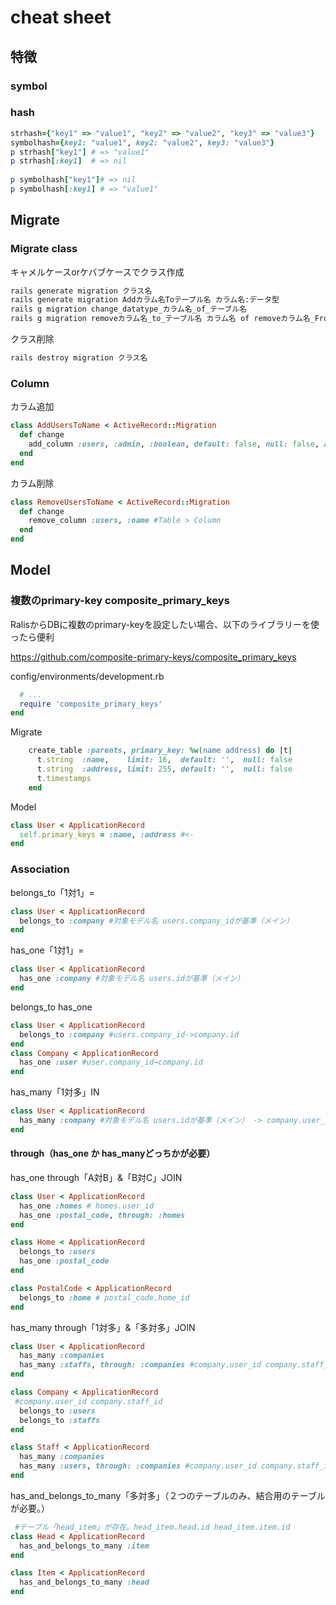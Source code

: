 # cheat sheet

## 特徴

### symbol

### hash

```ruby
strhash={"key1" => "value1", "key2" => "value2", "key3" => "value3"}
symbolhash={key1: "value1", key2: "value2", key3: "value3"}
p strhash["key1"] # => "value1"
p strhash[:key1]  # => nil
  
p symbolhash["key1"]# => nil
p symbolhash[:key1] # => "value1"
```

## Migrate

### Migrate class

キャメルケースorケバブケースでクラス作成

```bash
rails generate migration クラス名
rails generate migration Addカラム名Toテーブル名 カラム名:データ型
rails g migration change_datatype_カラム名_of_テーブル名
rails g migration removeカラム名_to_テーブル名 カラム名 of removeカラム名_From_テーブル名
```

クラス削除

```bash
rails destroy migration クラス名
```

### Column

カラム追加

```ruby
class AddUsersToName < ActiveRecord::Migration
  def change
    add_column :users, :admin, :boolean, default: false, null: false, after: :password
  end
end
```

カラム削除

```ruby
class RemoveUsersToName < ActiveRecord::Migration
  def change
    remove_column :users, :name #Table > Column
  end
end
```

## Model

### 複数のprimary-key composite_primary_keys

RalisからDBに複数のprimary-keyを設定したい場合、以下のライブラリーを使ったら便利

<https://github.com/composite-primary-keys/composite_primary_keys>

config/environments/development.rb

```ruby
  # ...
  require 'composite_primary_keys'
end
```

Migrate

```ruby
    create_table :parents, primary_key: %w(name address) do |t|
      t.string  :name,    limit: 16,  default: '',  null: false
      t.string  :address, limit: 255, default: '',  null: false
      t.timestamps
    end
```

Model

```ruby
class User < ApplicationRecord
  self.primary_keys = :name, :address #<-
end
```

### Association

belongs_to「1対1」=

```ruby
class User < ApplicationRecord
  belongs_to :company #対象モデル名 users.company_idが基準（メイン）
end
```

has_one「1対1」=

```ruby
class User < ApplicationRecord
  has_one :company #対象モデル名 users.idが基準（メイン）
end
```

belongs_to has_one

```ruby
class User < ApplicationRecord
  belongs_to :company #users.company_id->company.id
end
class Company < ApplicationRecord
  has_one :user #user.company_id→company.id
end
```

has_many「1対多」IN

```ruby
class User < ApplicationRecord
  has_many :company #対象モデル名 users.idが基準（メイン） -> company.user_id
end
```

#### through（has_one か has_manyどっちかが必要）

has_one through「A対B」&「B対C」JOIN

```ruby
class User < ApplicationRecord
  has_one :homes # homes.user_id
  has_one :postal_code, through: :homes
end

class Home < ApplicationRecord
  belongs_to :users
  has_one :postal_code
end

class PostalCode < ApplicationRecord
  belongs_to :home # postal_code.home_id
end
```

has_many through「1対多」&「多対多」JOIN

```ruby
class User < ApplicationRecord
  has_many :companies
  has_many :staffs, through: :companies #company.user_id company.staff_id
end

class Company < ApplicationRecord
 #company.user_id company.staff_id
  belongs_to :users
  belongs_to :staffs
end

class Staff < ApplicationRecord
  has_many :companies
  has_many :users, through: :companies #company.user_id company.staff_id
end
```

has_and_belongs_to_many「多対多」（２つのテーブルのみ、結合用のテーブルが必要。）

```ruby
 #テーブル「head_item」が存在。head_item.head.id head_item.item.id
class Head < ApplicationRecord
  has_and_belongs_to_many :item
end

class Item < ApplicationRecord
  has_and_belongs_to_many :head
end
```

<!-- 
has_many :through関連付け
has_one :through関連付け
belongs_toとhas_oneのどちらを選ぶか
has_many :throughとhas_and_belongs_to_manyのどちらを選ぶか -->
